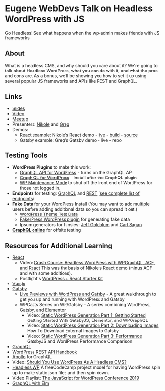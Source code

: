 # Eugene WebDevs Talk on Headless WordPress with JS
Go Headless! See what happens when the wp-admin makes friends with JS frameworks

## About

What is a headless CMS, and why should you care about it? We're going to talk about Headless WordPress, what you can do with it, and what the pros and cons are. As a bonus, we'll be showing you how to set it up using several popular JS frameworks and APIs like REST and GraphQL.

## Links

* [Slides](https://docs.google.com/presentation/d/13VTWBlUkiylzs7RtQkPWuFq70myF_tNtcKJlnv6eik8/edit?usp=sharing)
* [Video](https://www.youtube.com/watch?v=a-AYUOI4r0A)
* [Meetup](https://www.meetup.com/eugenewebdevs/events/264942113/)
* Presenters: [Nikole](https://github.com/websupergirl) and [Greg](https://github.com/mckelveygreg)
* Demos:
	* React example: Nikole's React demo - [live](https://websupergirl.github.io/react-headless-wp/) - [build](https://github.com/websupergirl/react-headless-wp/tree/gh-pages) - [source](https://github.com/websupergirl/react-headless-wp/tree/master)
	* Gatsby example: Greg's Gatsby demo - [live](https://mckelveygreg.github.io/gatsby-headless-wp-test/) - [repo](https://github.com/mckelveygreg/gatsby-headless-wp-test)
	

## Testing Tools

* **WordPress Plugins** to make this work:
	* [GraphQL API for WordPress](https://www.wpgraphql.com/) - turns on the GraphQL API
	* [GraphiQL for WordPress](https://github.com/wp-graphql/wp-graphiql) - install after the GraphQL plugin
	* [WP Maintenance Mode](https://wordpress.org/plugins/wp-maintenance-mode/) to shut off the front end of WordPress for those not logged in.
* **Endpoints** for testing: [GraphQL](https://headless.thedevdrop.com/graphql) and [REST](https://headless.thedevdrop.com/wp-json/) ([see complete list of endpoints](https://developer.wordpress.org/rest-api/reference/))
* **Fake Data** for your WordPress Install (You may want to add multiple users before adding additional data so you can spread it out.)
	* [WordPress Theme Test Data](https://codex.wordpress.org/Theme_Unit_Test)
	* [FakerPress WordPress plugin](https://wordpress.org/plugins/fakerpress/) for generating fake data
	* Ipsum generators for funsies: [Jeff Goldblum](https://jeffsum.com/) and [Carl Sagan](http://saganipsum.com/)
* **[GraphQL online](https://lucasconstantino.github.io/graphiql-online/)** for offsite testing

## Resources for Additional Learning

* [React](https://reactjs.org/)
	* Video: [Crash Course: Headless WordPress with WPGraphQL, ACF, and React](https://www.youtube.com/watch?v=9KGuI0UmpMw) This was the basis of Nikole's React demo (minus ACF and with some additions).
	* Postlight's [WordPress + React Starter Kit](https://postlight.com/labs/wordpress-react-starter-kit)
* [Vue.js](https://vuejs.org/)
* [Gatsby](https://www.gatsbyjs.org/)
	* [Live Previews with WordPress and Gatsby](https://justinwhall.com/live-previews-with-wordpress-gatsby/) - A great walkthrough to get you up and running with WordPress and Gatsby
	* WPCasts Series on WP/Gatsby - A series combining WordPress, Gatsby, and Elementor
		* Video: [Static WordPress Generation Part 1: Getting Started](https://www.youtube.com/watch?v=N5UtB36x_O8) Getting Started With GatsbyJS, Elementor, and WPGraphQL
		* Video: [Static WordPress Generation Part 2: Downloading Images](https://www.youtube.com/watch?v=5KpSXoqsuYM) How To Download External Images to Gatsby
		* Video: [Static WordPress Generation Part 3: Performance](https://www.youtube.com/watch?v=LWOCOUHB5-Q) GatsbyJS and WordPress Performance Comparison
* [GraphQL](https://graphql.org/)
* [WordPress REST API Handbook](https://developer.wordpress.org/rest-api/)
* [Apollo](https://www.apollographql.com/) for GraphQL
* Video: [Should You Use WordPress As A Headless CMS?](https://www.youtube.com/watch?v=rHNl5PZT0VU)
* [Headless WP](https://www.freecodecamp.org/news/off-with-their-heads-building-a-headless-wordpress-to-manage-content-bb04e6b2a792/) A freeCodeCamp project model for having WordPress spin up to make static json files and then spin down.
* Video Playlist: [The JavaScript for WordPress Conference 2019](https://www.youtube.com/playlist?list=PLruo2gSoqlejI4_I4ypRCluXgWIVtpovx)
* [GraphQL with Elm](https://github.com/dillonkearns/elm-graphql)
